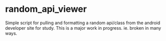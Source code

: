 random_api_viewer
=================

Simple script for pulling and formatting a random api/class from the android developer site for study.
This is a major work in progress. ie. broken in many ways.
